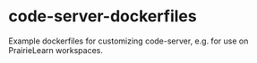 # code-server-dockerfiles
Example dockerfiles for customizing code-server, e.g. for use on PrairieLearn workspaces.
